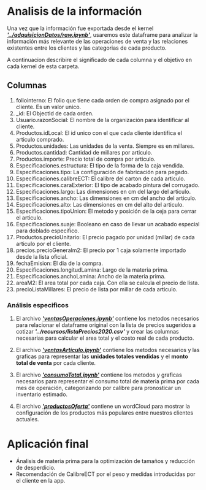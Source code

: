 # Analisis de la información

Una vez que la información fue exportada desde el kernel [**_'../adquisicionDatos/raw.ipynb'_**](../adquisicionDatos/raw.ipynb), usaremos este dataframe para analizar la información más relevante de las operaciones de venta y las relaciones existentes entre los clientes y las categorias de cada producto.

A continuacion describire el significado de cada columna y el objetivo en cada kernel de esta carpeta.

## Columnas

1. foliointerno: El folio que tiene cada orden de compra asignado por el cliente. Es un valor unico.
2. _id: El ObjectId de cada orden.
3. Usuario.razonSocial: El nombre de la organización para identificar al cliente.
4. Productos.idLocal: El id unico con el que cada cliente identifica el articulo comprado.
5. Productos.unidades: Las unidades de la venta. Siempre es en millares.
6. Productos.cantidad: Cantidad de millares por articulo.
7. Productos.importe: Precio total de compra por articulo.
8. Especificaciones.estructura: El tipo de la forma de la caja vendida.
9. Especificaciones.tipo: La configuración de fabricación para pegado.
10. Especificaciones.calibreECT: El calibre del carton de cada articulo.
11. Especificaciones.caraExterior: El tipo de acabado pintura del corrugado.
12. Especificaciones.largo: Las dimensiones en cm del largo del articulo.
13. Especificaciones.ancho: Las dimensiones en cm del ancho del articulo.
14. Especificaciones.alto: Las dimensiones en cm del alto del articulo.
15. Especificaciones.tipoUnion: El metodo y posición de la ceja para cerrar el articulo.
16. Especificaciones.suaje: Booleano en caso de llevar un acabado especial para doblado especifico.
17. Productos.precioUnitario: El precio pagado por unidad (millar) de cada articulo por el cliente.
18. precios.precioGeneralm2: El precio por 1 caja solamente importado desde la lista oficial.
19. fechaEmision: El dia de la compra.
20. Especificaciones.longitudLamina: Largo de la materia prima. 
21. Especificaciones.anchoLamina: Ancho de la materia prima.
22. areaM2: El area total por cada caja. Con ella se calcula el precio de lista.
23. precioListaMillares: El precio de lista por millar de cada articulo.

### Análisis especificos

1. El archivo [**_'ventasOperaciones.ipynb'_**](ventasOperaciones.ipynb) contiene los metodos necesarios para relacionar el dataframe original con la lista de precios sugeridos a cotizar **_'../recursos/listaPrecios2020.csv'_** y crear las columnas necesarias para calcular el area total y el costo real de cada producto.

2. El archivo [**_'ventasArticulo.ipynb'_**](ventasArticulo.ipynb) contiene los metodos necesarios y las graficas para representar las **unidades totales vendidas** y el **monto total de venta** por cada cliente.

3. El archivo [**_'consumoTotal.ipynb'_**](consumoTotal.ipynb) contiene los metodos y graficas necesarios para representar el consumo total de materia prima por cada mes de operación, categorizando por calibre para pronosticar un inventario estimado.

4. El archivo [**_'productosOferta'_**](productosOferta.ipynb) contiene un wordCloud para mostrar la configuración de los productos más populares entre nuestros clientes actuales.
 
# Aplicación final

- Ánalisis de materia prima para la optimización de tamaños y reducción de desperdicio.
- Recomendación de CalibreECT por el peso y medidas introducidas por el cliente en la app.
